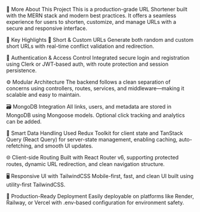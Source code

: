 📖 More About This Project
This is a production-grade URL Shortener built with the MERN stack and modern best practices. It offers a seamless experience for users to shorten, customize, and manage URLs with a secure and responsive interface.

🔑 Key Highlights
🔗 Short & Custom URLs
Generate both random and custom short URLs with real-time conflict validation and redirection.

🔐 Authentication & Access Control
Integrated secure login and registration using Clerk or JWT-based auth, with route protection and session persistence.

⚙️ Modular Architecture
The backend follows a clean separation of concerns using controllers, routes, services, and middleware—making it scalable and easy to maintain.

🗃️ MongoDB Integration
All links, users, and metadata are stored in MongoDB using Mongoose models. Optional click tracking and analytics can be added.

🧠 Smart Data Handling
Used Redux Toolkit for client state and TanStack Query (React Query) for server-state management, enabling caching, auto-refetching, and smooth UI updates.

🌐 Client-side Routing
Built with React Router v6, supporting protected routes, dynamic URL redirection, and clean navigation structure.

🖥️ Responsive UI with TailwindCSS
Mobile-first, fast, and clean UI built using utility-first TailwindCSS.

🚀 Production-Ready Deployment
Easily deployable on platforms like Render, Railway, or Vercel with .env-based configuration for environment safety.
